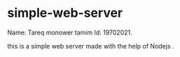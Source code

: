<h1>simple-web-server</h1>

Name: Tareq monower tamim
Id: 19702021.

this is a simple web server made with the help of Nodejs . 
